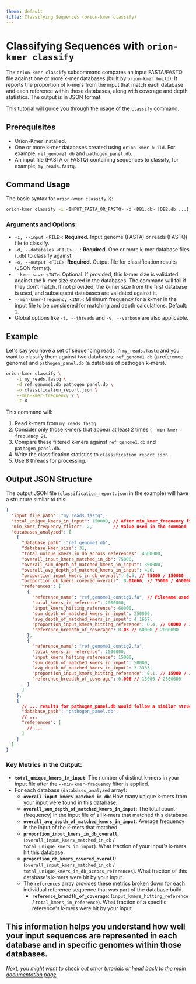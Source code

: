 ```yaml
---
theme: default
title: Classifying Sequences (orion-kmer classify)
---
```


# Classifying Sequences with `orion-kmer classify`

The `orion-kmer classify` subcommand compares an input FASTA/FASTQ file against one or more k-mer databases (built by `orion-kmer build`). It reports the proportion of k-mers from the input that match each database and each reference within those databases, along with coverage and depth statistics. The output is in JSON format.

This tutorial will guide you through the usage of the `classify` command.

## Prerequisites

*   Orion-Kmer installed.
*   One or more k-mer databases created using `orion-kmer build`. For example, `ref_genome1.db` and `pathogen_panel.db`.
*   An input file (FASTA or FASTQ) containing sequences to classify, for example, `my_reads.fastq`.

## Command Usage

The basic syntax for `orion-kmer classify` is:

```bash
orion-kmer classify -i <INPUT_FASTA_OR_FASTQ> -d <DB1.db> [DB2.db ...] -o <OUTPUT_JSON> [OPTIONS]
```

### Arguments and Options:

*   `-i, --input <FILE>`: **Required.** Input genome (FASTA) or reads (FASTQ) file to classify.
*   `-d, --databases <FILE>...`: **Required.** One or more k-mer database files (`.db`) to classify against.
*   `-o, --output <FILE>`: **Required.** Output file for classification results (JSON format).
*   `--kmer-size <INT>`: Optional. If provided, this k-mer size is validated against the k-mer size stored in the databases. The command will fail if they don't match. If not provided, the k-mer size from the first database is used, and subsequent databases are validated against it.
*   `--min-kmer-frequency <INT>`: Minimum frequency for a k-mer in the input file to be considered for matching and depth calculations. Default: `1`.
*   Global options like `-t, --threads` and `-v, --verbose` are also applicable.

## Example

Let's say you have a set of sequencing reads in `my_reads.fastq` and you want to classify them against two databases: `ref_genome1.db` (a reference genome) and `pathogen_panel.db` (a database of pathogen k-mers).

```bash
orion-kmer classify \
    -i my_reads.fastq \
    -d ref_genome1.db pathogen_panel.db \
    -o classification_report.json \
    --min-kmer-frequency 2 \
    -t 8
```

This command will:
1.  Read k-mers from `my_reads.fastq`.
2.  Consider only those k-mers that appear at least 2 times (`--min-kmer-frequency 2`).
3.  Compare these filtered k-mers against `ref_genome1.db` and `pathogen_panel.db`.
4.  Write the classification statistics to `classification_report.json`.
5.  Use 8 threads for processing.

## Output JSON Structure

The output JSON file (`classification_report.json` in the example) will have a structure similar to this:

```json
{
  "input_file_path": "my_reads.fastq",
  "total_unique_kmers_in_input": 150000, // After min_kmer_frequency filter
  "min_kmer_frequency_filter": 2,        // Value used in the command
  "databases_analyzed": [
    {
      "database_path": "ref_genome1.db",
      "database_kmer_size": 31,
      "total_unique_kmers_in_db_across_references": 4500000,
      "overall_input_kmers_matched_in_db": 75000,
      "overall_sum_depth_of_matched_kmers_in_input": 300000,
      "overall_avg_depth_of_matched_kmers_in_input": 4.0,
      "proportion_input_kmers_in_db_overall": 0.5, // 75000 / 150000
      "proportion_db_kmers_covered_overall": 0.01666, // 75000 / 4500000
      "references": [
        {
          "reference_name": "ref_genome1_contig1.fa", // Filename used during 'build'
          "total_kmers_in_reference": 2000000,
          "input_kmers_hitting_reference": 60000,
          "sum_depth_of_matched_kmers_in_input": 250000,
          "avg_depth_of_matched_kmers_in_input": 4.1667,
          "proportion_input_kmers_hitting_reference": 0.4, // 60000 / 150000
          "reference_breadth_of_coverage": 0.03 // 60000 / 2000000
        },
        {
          "reference_name": "ref_genome1_contig2.fa",
          "total_kmers_in_reference": 2500000,
          "input_kmers_hitting_reference": 15000,
          "sum_depth_of_matched_kmers_in_input": 50000,
          "avg_depth_of_matched_kmers_in_input": 3.3333,
          "proportion_input_kmers_hitting_reference": 0.1, // 15000 / 150000
          "reference_breadth_of_coverage": 0.006 // 15000 / 2500000
        }
      ]
    },
    {
      // ... results for pathogen_panel.db would follow a similar structure ...
      "database_path": "pathogen_panel.db",
      // ...
      "references": [
        // ...
      ]
    }
  ]
}
```

### Key Metrics in the Output:

*   **`total_unique_kmers_in_input`**: The number of distinct k-mers in your input file after the `--min-kmer-frequency` filter is applied.
*   For each database (`databases_analyzed` array):
    *   **`overall_input_kmers_matched_in_db`**: How many unique k-mers from your input were found in this database.
    *   **`overall_sum_depth_of_matched_kmers_in_input`**: The total count (frequency) in the input file of all k-mers that matched this database.
    *   **`overall_avg_depth_of_matched_kmers_in_input`**: Average frequency in the input of the k-mers that matched.
    *   **`proportion_input_kmers_in_db_overall`**: (`overall_input_kmers_matched_in_db` / `total_unique_kmers_in_input`). What fraction of your input's k-mers hit this database.
    *   **`proportion_db_kmers_covered_overall`**: (`overall_input_kmers_matched_in_db` / `total_unique_kmers_in_db_across_references`). What fraction of this database's k-mers were hit by your input.
    *   The `references` array provides these metrics broken down for each individual reference sequence that was part of the database build.
        *   **`reference_breadth_of_coverage`**: (`input_kmers_hitting_reference` / `total_kmers_in_reference`). What fraction of a specific reference's k-mers were hit by your input.

This information helps you understand how well your input sequences are represented in each database and in specific genomes within those databases.
---

*Next, you might want to check out other tutorials or head back to the [main documentation page](../index.md).*
